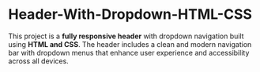# Header-With-Dropdown-HTML-CSS
This project is a **fully responsive header** with dropdown navigation built using **HTML and CSS**. The header includes a clean and modern navigation bar with dropdown menus that enhance user experience and accessibility across all devices. 
